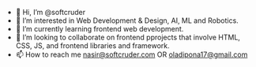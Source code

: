 - 👋 Hi, I’m @softcruder
- 👀 I’m interested in Web Development & Design, AI, ML and Robotics.
- 🌱 I’m currently learning frontend web development.
- 💞️ I’m looking to collaborate on frontend pprojects that involve HTML, CSS, JS, and frontend libraries and framework.
- 📫 How to reach me nasir@softcruder.com OR oladipona17@gmail.com

<!---
softcruder/softcruder is a ✨ special ✨ repository because its `README.md` (this file) appears on your GitHub profile.
You can click the Preview link to take a look at your changes.
--->

